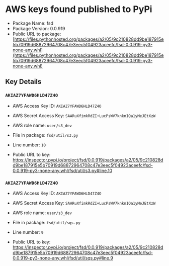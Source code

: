 # AWS keys found published to PyPi

* Package Name: fsd
* Package Version: 0.0.919
* Public URL to package: [https://files.pythonhosted.org/packages/a2/05/9c210828dd9be187915e5b70919d68872964708c47e3eec5f04923aceefc/fsd-0.0.919-py3-none-any.whl](https://files.pythonhosted.org/packages/a2/05/9c210828dd9be187915e5b70919d68872964708c47e3eec5f04923aceefc/fsd-0.0.919-py3-none-any.whl)

## Key Details

### `AKIAZ7YFAWD6HLD47Z4O`

* AWS Access Key ID: `AKIAZ7YFAWD6HLD47Z4O`
* AWS Secret Access Key: `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` 
* AWS role name: `user/s3_dev`
* File in package: `fsd/util/s3.py`
* Line number: `10`

* Public URL to key: https://inspector.pypi.io/project/fsd/0.0.919/packages/a2/05/9c210828dd9be187915e5b70919d68872964708c47e3eec5f04923aceefc/fsd-0.0.919-py3-none-any.whl/fsd/util/s3.py#line.10



### `AKIAZ7YFAWD6HLD47Z4O`

* AWS Access Key ID: `AKIAZ7YFAWD6HLD47Z4O`
* AWS Secret Access Key: `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` 
* AWS role name: `user/s3_dev`
* File in package: `fsd/util/sqs.py`
* Line number: `9`

* Public URL to key: https://inspector.pypi.io/project/fsd/0.0.919/packages/a2/05/9c210828dd9be187915e5b70919d68872964708c47e3eec5f04923aceefc/fsd-0.0.919-py3-none-any.whl/fsd/util/sqs.py#line.9



